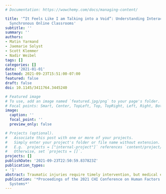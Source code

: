 ```yaml
---
# Documentation: https://wowchemy.com/docs/managing-content/

title: '“It Feels Like I am Talking into a Void”: Understanding Interaction Gaps in
  Synchronous Online Classrooms'
subtitle: ''
summary: ''
authors:
- Matin Yarmand
- Jaemarie Solyst
- Scott Klemmer
- Nadir Weibel
tags: []
categories: []
date: '2021-01-01'
lastmod: 2021-09-23T15:51:00-07:00
featured: false
draft: false
doi: 10.1145/3411764.3445240

# Featured image
# To use, add an image named `featured.jpg/png` to your page's folder.
# Focal points: Smart, Center, TopLeft, Top, TopRight, Left, Right, BottomLeft, Bottom, BottomRight.
image:
  caption: ''
  focal_point: ''
  preview_only: false

# Projects (optional).
#   Associate this post with one or more of your projects.
#   Simply enter your project's folder or file name without extension.
#   E.g. `projects = ["internal-project"]` references `content/project/deep-learning/index.md`.
#   Otherwise, set `projects = []`.
projects: []
publishDate: '2021-09-23T22:50:59.837823Z'
publication_types:
- '1'
abstract: Traumatic injuries require timely intervention, but medical expertise is not always available at the patient’s location. Despite recent advances in telecommunications, surgeons still have limited tools to remotely help inexperienced surgeons. Mixed Reality hints at a future where remote collaborators work side-by-side as if co-located; however, we still do not know how current technology can improve remote surgical collaboration. Through role-playing and iterative-prototyping, we identify collaboration practices used by expert surgeons to aid novice surgeons as well as technical requirements to facilitate these practices. We then introduce ARTEMIS, an AR-VR collaboration system that supports these key practices. Through an observational study with two expert surgeons and five novice surgeons operating on cadavers, we find that ARTEMIS supports remote surgical mentoring of novices through synchronous point, draw, and look affordances and asynchronous video clips. Most participants found that ARTEMIS facilitates collaboration despite existing technology limitations explored in this paper.
publication: '*Proceedings of the 2021 CHI Conference on Human Factors in Computing
  Systems*'
---
```


